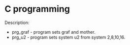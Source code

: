 # C programming

Description:

* prg_graf - program sets graf and mother.
* prg_u2 - program sets system u2 from system 2,8,10,16.
